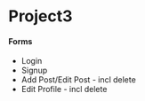 # Project3

#### Forms
- Login
- Signup
- Add Post/Edit Post - incl delete
- Edit Profile - incl delete




